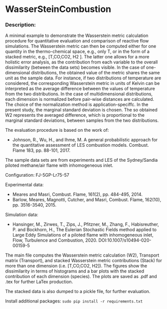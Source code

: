 # WasserSteinCombustion

### Description:

A minimal example to demonstrate the Wasserstein metric calculation procedure for quantitative evaluation and comparison
of reactive flow simulations. The Wasserstein metric can then be computed either for one quantity in the
thermo-chemical space, e.g., only T, or in the form of a stacked metric, e.g., [T,CO,CO2, H2 ].
The latter one allows for a more holistic error analysis, as the contribution from each variable to the overall
dissimilarity (between the data sets) becomes visible. In the case of one-dimensional distributions,
the obtained value of the metric shares the same unit as the sample data. For instance, if two distributions
of temperature are considered, the corresponding Wasserstein metric in units of Kelvin can be interpreted as the
average difference between the values of temperature from the two distributions. In the case of multidimensional
distributions, each dimension is normalized before pair-wise distances are calculated. The choice of the normalization
method is application-speciffc. In the present study, the marginal standard deviation is chosen. The so obtained W2 represents
the averaged difference, which is proportional to the marginal standard deviations, between samples from the two distributions.

The evaluation procedure is based on the work of:
   -   Johnson, R., Wu, H., and Ihme, M. A general probabilistic approach for the quantitative assessment of LES combustion models.
        Combust. Flame 183, pp. 88-101, 2017.

The sample data sets are from experiments and LES of the Sydney/Sandia piloted methane/air flame with inhomogeneous inlet.

Configuration: FJ-5GP-Lr75-57

Experimental data:
   -   Meares and  Masri, Combust. Flame, 161(2), pp. 484-495, 2014.
   -   Barlow, Meares, Magnotti, Cutcher, and Masri, Combust. Flame, 162(10), pp. 3516-3540, 2015.

Simulation data:
-   Hansinger, M., Zirwes, T., Zips, J., Pfitzner, M., Zhang, F., Habisreuther, P. and Bockhorn, H.,
        The Eulerian Stochastic Fields method applied to Large Eddy Simulations of a piloted flame with inhomogeneous inlet,
        Flow, Turbulence and Combustion, 2020. DOI:10.1007/s10494-020-00159-5

The main file computes the Wasserstein metric calculation (W2), Transport matrix (Transport), and stacked Wasserstein
metric contributions (Stack) for more than one dimension (i.e. [T,CO,CO2, H2]).
The figures show the dissimilarity in terms of histograms and a bar plots with the stacked contribution of each dimension (species).
The plots are saved as .pdf and .tex for further LaTex production.

The stacked data is also dumped to a pickle file, for further evaluation.

Install additional packages:
`sudo pip install -r requirements.txt`
